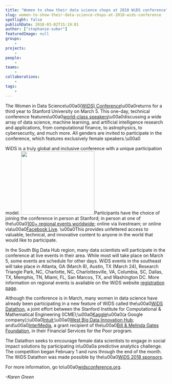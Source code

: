 ```yaml
---
title: "Women to show their data science chops at 2018 WiDS conference"
slug: women-to-show-their-data-science-chops-at-2018-wids-conference
spotlight: false
publishDate: 2018-03-02T15:19:01
author: ["stephanie-suber"]
featuredImage: null
groups:
    - 
projects:
    - 
people:
    - 
teams: 
    - 
collaborations:
    - 
tags:
    - 
---
```

<p>The Women in Data Science\u00a0<a href="http://widsconference.org/">(WiDS) Conference</a>\u00a0returns for a third year to Stanford University on March 5. This one-day, technical conference features\u00a0<a href="http://www.widsconference.org/speakers.html">world-class speakers</a>\u00a0discussing a wide array of data science, machine learning, and artificial intelligence research and applications, from computational finance, to astrophysics, to cybersecurity, and much more. All genders are invited to participate in the conference, which features exclusively female speakers.\u00a0</p>
<p>WiDS is a truly global and inclusive conference with a unique participation model. <img class="alignright wp-image-17432" src="https://renci.org/wp-content/uploads/2018/03/wids-logo-stacked-stanford-preferred.jpg" alt="" width="229" height="198" />Participants have the choice of joining the conference in person at Stanford; in person at one of the\u00a0<a href="http://www.widsconference.org/register.html">100+ regional events worldwide</a>; online via livestream; or online via\u00a0<a href="http://facebook.com/wids2018">Facebook Live</a>. \u00a0This provides unfettered access to valuable, technical, and innovative content to anyone in the world that would like to participate.</p>
<p>In the South Big Data Hub region, many data scientists will participate in the conference at live events in their area. While most will take place on March 5, some events are schedule for other days. WiDS events in the southeast will take place in Atlanta, GA (March 8), Austin, TX (March 24), Research Triangle Park, NC, Charlotte, NC, Charlottesville, VA, Columbia, SC, Dallas, TX, Memphis, TN, Miami, FL, San Marcos, TX, and Washington DC. More information on regional events is available on the WiDS website <a href="http://www.widsconference.org/register.html">registration page</a>.</p>
<p>Although the conference is in March, many women in data science have already been participating in a new feature of WiDS called the\u00a0<a href="http://widsconference.org/datathon.html">WiDS Datathon</a>, a joint effort between the Stanford Institute for Computational &amp; Mathematical Engineering (ICME);\u00a0<a href="http://kaggle.com/">Kaggle</a>\u00a0(a Google company);\u00a0<a href="http://intuit.com/">Intuit;</a>\u00a0<a href="http://westbigdatahub.org/">West Big Data Innovation Hub</a>; and\u00a0<a href="http://intermedia.org/">InterMedia</a>, a grant recipient of the\u00a0<a href="http://gatesfoundation.org/">Bill &amp; Melinda Gates Foundation</a>, in their Financial Services for the Poor program.</p>
<p>The Datathon seeks to encourage female data scientists to engage in social impact solutions by participating in\u00a0a predictive analytics challenge. The competition began February 1 and runs through the end of the month. The WiDS Datathon was made possible by the\u00a0<a href="http://www.widsconference.org/sponsors.html">WiDS 2018 sponsors</a>.</p>
<p>For more information, go to\u00a0<a href="http://widsconference.org">widsconference.org</a>.</p>
<p><em>-Karen Green</em></p>
<!-- AddThis Advanced Settings generic via filter on the_content --><!-- AddThis Share Buttons generic via filter on the_content -->
